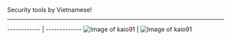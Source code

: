 Security tools by Vietnamese!

*****

------------ | -------------
![Image of kaio91](https://media3.giphy.com/media/S8rLi0YlYYURa/giphy.gif) | ![Image of kaio91](https://media3.giphy.com/media/S8rLi0YlYYURa/giphy.gif)